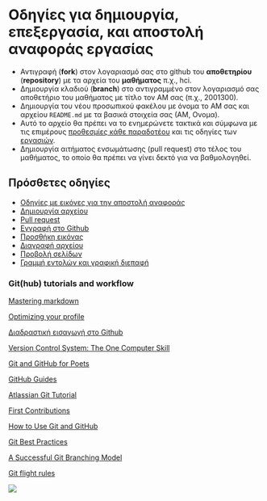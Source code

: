 # Οδηγίες για δημιουργία, επεξεργασία, και αποστολή αναφοράς εργασίας 

* Αντιγραφή (**fork**) στον λογαριασμό σας στο github του **αποθετηρίου** (**repository**) με τα αρχεία του **μαθήματος** π.χ., hci.
* Δημιουργία κλαδιού (**branch**) στο αντιγραμμένο στον λογαριασμό σας αποθετήριο του μαθήματος με τίτλο τον ΑΜ σας (π.χ., 2001300).
* Δημιουργία του νέου προσωπικού φακέλου με όνομα το ΑΜ σας και αρχείου `README.md` με τα βασικά στοιχεία σας (ΑΜ, Ονομα). 
* Αυτό το αρχείο θα πρέπει να το ενημερώνετε τακτικά και σύμφωνα με τις επιμέρους [προθεσμίες κάθε παραδοτέου](https://courses-ionio.github.io/help/deliverables/) και τις οδηγίες των [εργασιών](https://courses-ionio.github.io/projects/).
* Δημιουργία αιτήματος ενσωμάτωσης (pull request) στο τέλος του μαθήματος, το οποίο θα πρέπει να γίνει δεκτό για να βαθμολογηθεί.

## Πρόσθετες οδηγίες

* [Οδηγίες με εικόνες για την αποστολή αναφοράς](https://courses-ionio.github.io/help/submit/)
* [Δημιουργία αρχείου](https://courses-ionio.github.io/help/createfile)
* [Pull request](https://courses-ionio.github.io/help/Pullrequest/)
* [Εγγραφή στο Github](https://courses-ionio.github.io/help/register/)
* [Προσθήκη εικόνας](https://courses-ionio.github.io/help/image/)
* [Διαγραφή αρχείου](https://courses-ionio.github.io/help/delete/)
* [Προβολή σελίδων](https://courses-ionio.github.io/help/pages/)
* [Γραμμή εντολών και γραφική διεπαφή](https://courses-ionio.github.io/help/cli/)

### Git(hub) tutorials and workflow

[Mastering markdown](https://guides.github.com/features/mastering-markdown/)

[Optimizing your profile](https://github.community/t/optimizing-your-github-profile/)

[Διαδραστική εισαγωγή στο Github](https://github.com/marketplace/github-learning-lab)

[Version Control System: The One Computer Skill](https://ambrevar.xyz/vcs/index.html)

[Git and GitHub for Poets](https://www.youtube.com/watch?v=BCQHnlnPusY)

[GitHub Guides](https://guides.github.com)

[Atlassian Git Tutorial](https://www.atlassian.com/git)

[First Contributions](https://github.com/firstcontributions/first-contributions)

[How to Use Git and GitHub](https://www.udacity.com/course/ud775)

[Git Best Practices](https://sethrobertson.github.io/GitBestPractices/)

[A Successful Git Branching Model](http://nvie.com/posts/a-successful-git-branching-model/)

[Git flight rules](https://github.com/k88hudson/git-flight-rules)

![](https://imgs.xkcd.com/comics/git.png?raw=true)
